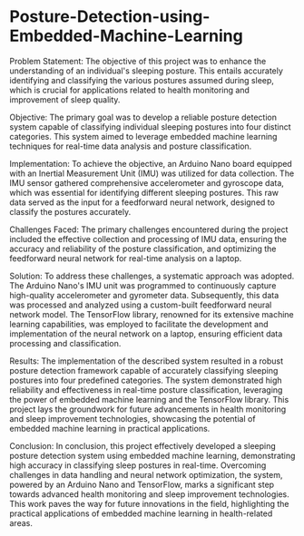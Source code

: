 # Posture-Detection-using-Embedded-Machine-Learning

Problem Statement: The objective of this project was to enhance the understanding of an individual's sleeping posture. This entails accurately identifying and classifying the various postures assumed during sleep, which is crucial for applications related to health monitoring and improvement of sleep quality.

Objective: The primary goal was to develop a reliable posture detection system capable of classifying individual sleeping postures into four distinct categories. This system aimed to leverage embedded machine learning techniques for real-time data analysis and posture classification.

Implementation: To achieve the objective, an Arduino Nano board equipped with an Inertial Measurement Unit (IMU) was utilized for data collection. The IMU sensor gathered comprehensive accelerometer and gyroscope data, which was essential for identifying different sleeping postures. This raw data served as the input for a feedforward neural network, designed to classify the postures accurately.

Challenges Faced: The primary challenges encountered during the project included the effective collection and processing of IMU data, ensuring the accuracy and reliability of the posture classification, and optimizing the feedforward neural network for real-time analysis on a laptop.

Solution: To address these challenges, a systematic approach was adopted. The Arduino Nano's IMU unit was programmed to continuously capture high-quality accelerometer and gyrometer data. Subsequently, this data was processed and analyzed using a custom-built feedforward neural network model. The TensorFlow library, renowned for its extensive machine learning capabilities, was employed to facilitate the development and implementation of the neural network on a laptop, ensuring efficient data processing and classification.

Results: The implementation of the described system resulted in a robust posture detection framework capable of accurately classifying sleeping postures into four predefined categories. The system demonstrated high reliability and effectiveness in real-time posture classification, leveraging the power of embedded machine learning and the TensorFlow library. This project lays the groundwork for future advancements in health monitoring and sleep improvement technologies, showcasing the potential of embedded machine learning in practical applications.

Conclusion: In conclusion, this project effectively developed a sleeping posture detection system using embedded machine learning, demonstrating high accuracy in classifying sleep postures in real-time. Overcoming challenges in data handling and neural network optimization, the system, powered by an Arduino Nano and TensorFlow, marks a significant step towards advanced health monitoring and sleep improvement technologies. This work paves the way for future innovations in the field, highlighting the practical applications of embedded machine learning in health-related areas.
